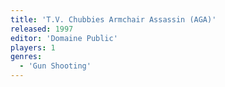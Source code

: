 ```yaml
---
title: 'T.V. Chubbies Armchair Assassin (AGA)'
released: 1997
editor: 'Domaine Public'
players: 1
genres:
  - 'Gun Shooting'
---
```

